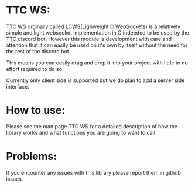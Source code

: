 # TTC WS:
TTC WS orginally called LCWS(Lighweight C WebSockets) is a relatively simple and light websocket implementation in C indeeded to be used by the TTC discord bot. However this module is development with care and attention that it can easily be used on it's own by itself without the need for the rest of the discord bot.

This means you can easily drag and drop it into your project with little to no effort required to do so

Currently only client side is supported but we do plan to add a server side interface.

# How to use:
Please see the man page TTC WS for a detailed description of how the library works and what functions you are going to want to call.


# Problems:
If you encounter any issues with this library please report them in github issues.
